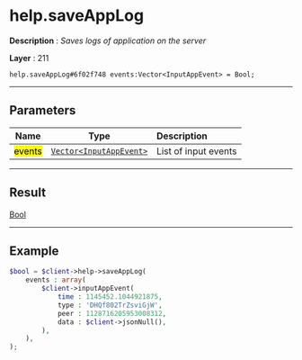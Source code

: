 # help.saveAppLog

**Description** : *Saves logs of application on the server*

**Layer** : 211

```tl
help.saveAppLog#6f02f748 events:Vector<InputAppEvent> = Bool;
```

---

## Parameters

| Name | Type | Description |
| :---: | :---: | :--- |
| <mark>events</mark> | [`Vector<InputAppEvent>`](type/InputAppEvent) | List of input events |

---

## Result

[Bool](type/Bool)

---

## Example

```php
$bool = $client->help->saveAppLog(
	events : array(
		$client->inputAppEvent(
			time : 1145452.1044921875,
			type : 'DHQf802TrZsviGjW',
			peer : 1128716205953008312,
			data : $client->jsonNull(),
		),
	),
);
```